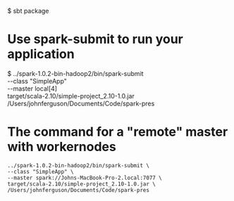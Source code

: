 $ sbt package

# Use spark-submit to run your application
  $ ../spark-1.0.2-bin-hadoop2/bin/spark-submit \
    --class "SimpleApp" \
    --master local[4] \
    target/scala-2.10/simple-project_2.10-1.0.jar \
    /Users/johnferguson/Documents/Code/spark-pres

# The command for a "remote" master with workernodes
    ../spark-1.0.2-bin-hadoop2/bin/spark-submit \
    --class "SimpleApp" \
    --master spark://Johns-MacBook-Pro-2.local:7077 \
    target/scala-2.10/simple-project_2.10-1.0.jar \
    /Users/johnferguson/Documents/Code/spark-pres
